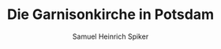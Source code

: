 ---
image: /assets/images/spiker/42a.jpg
author: Samuel Heinrich Spiker
artist: 
engraver: 
title: "Die Garnisonkirche in Potsdam"
subtitle: 
tags:
  - Church
layout: post
---